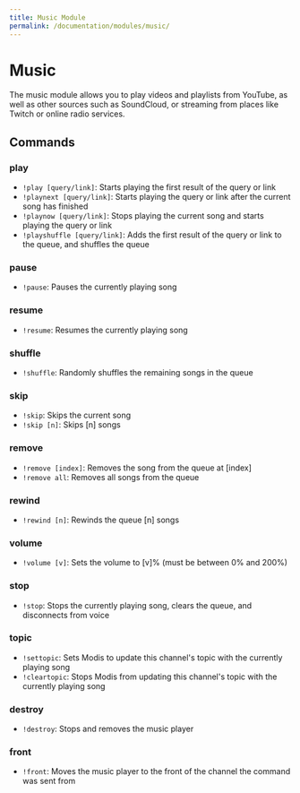 ```yaml
---
title: Music Module
permalink: /documentation/modules/music/
---
```

# Music

The music module allows you to play videos and playlists from YouTube, as well as other sources such as SoundCloud, or streaming from places like Twitch or online radio services.

## Commands

### play

- `!play [query/link]`: Starts playing the first result of the query or link
- `!playnext [query/link]`: Starts playing the query or link after the current song has finished
- `!playnow [query/link]`: Stops playing the current song and starts playing the query or link
- `!playshuffle [query/link]`: Adds the first result of the query or link to the queue, and shuffles the queue

### pause

- `!pause`: Pauses the currently playing song

### resume

- `!resume`: Resumes the currently playing song

### shuffle

- `!shuffle`: Randomly shuffles the remaining songs in the queue

### skip

- `!skip`: Skips the current song
- `!skip [n]`: Skips [n] songs

### remove

- `!remove [index]`: Removes the song from the queue at [index]
- `!remove all`: Removes all songs from the queue

### rewind

- `!rewind [n]`: Rewinds the queue [n] songs

### volume

- `!volume [v]`: Sets the volume to [v]% (must be between 0% and 200%)

### stop

- `!stop`: Stops the currently playing song, clears the queue, and disconnects from voice

### topic

- `!settopic`: Sets Modis to update this channel's topic with the currently playing song
- `!cleartopic`: Stops Modis from updating this channel's topic with the currently playing song

### destroy

- `!destroy`: Stops and removes the music player

### front

- `!front`: Moves the music player to the front of the channel the command was sent from
